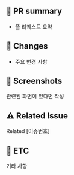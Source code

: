 ## 📌 PR summary
- 풀 리퀘스트 요약

## 💫 Changes
- 주요 변경 사항

## 📱 Screenshots
관련된 화면이 있다면 작성

## ⚠️ Related Issue
Related [이슈번호]

## 📃 ETC
기타 사항
